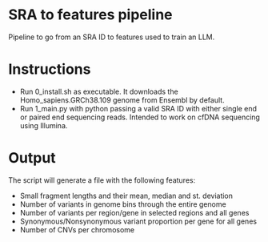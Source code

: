 # SRA to features pipeline
Pipeline to go from an SRA ID to features used to train an LLM.

# Instructions

- Run 0_install.sh as executable. It downloads the Homo_sapiens.GRCh38.109 genome from Ensembl by default.
- Run 1_main.py with python passing a valid SRA ID with either single end or paired end sequencing reads. Intended to work on cfDNA sequencing using Illumina.

# Output

The script will generate a file with the following features:
* Small fragment lengths and their mean, median and st. deviation
* Number of variants in genome bins through the entire genome
* Number of variants per region/gene in selected regions and all genes
* Synonymous/Nonsynonymous variant proportion per gene for all genes
* Number of CNVs per chromosome
